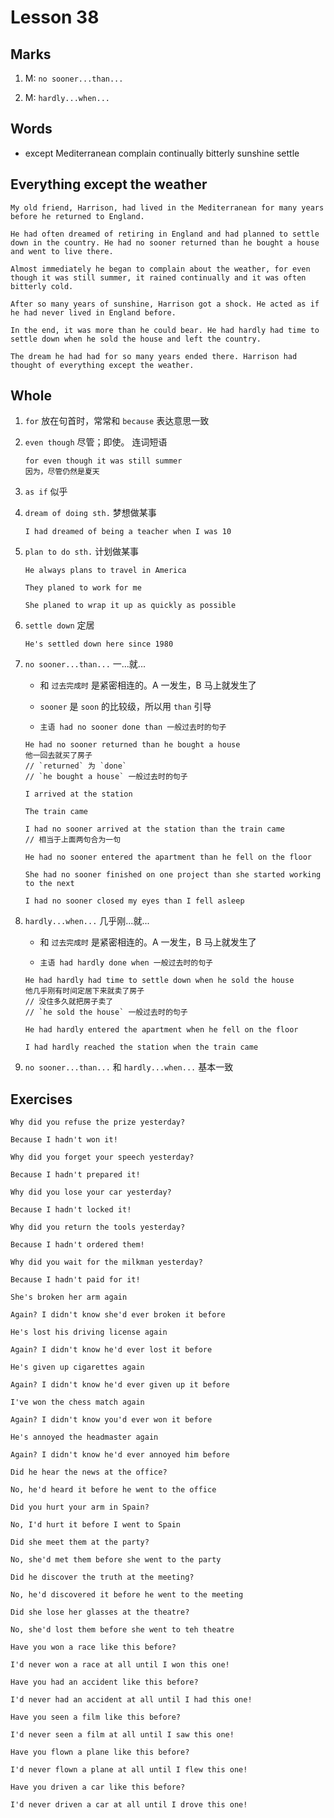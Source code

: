 # Lesson 38

## Marks

1. M: `no sooner...than...`

2. M: `hardly...when...`

## Words

- except Mediterranean complain continually bitterly sunshine settle

## Everything except the weather

```
My old friend, Harrison, had lived in the Mediterranean for many years before he returned to England.

He had often dreamed of retiring in England and had planned to settle down in the country. He had no sooner returned than he bought a house and went to live there.

Almost immediately he began to complain about the weather, for even though it was still summer, it rained continually and it was often bitterly cold.

After so many years of sunshine, Harrison got a shock. He acted as if he had never lived in England before.

In the end, it was more than he could bear. He had hardly had time to settle down when he sold the house and left the country.

The dream he had had for so many years ended there. Harrison had thought of everything except the weather.
```

## Whole

1. `for` 放在句首时，常常和 `because` 表达意思一致

2. `even though` 尽管；即使。 连词短语

   ```
   for even though it was still summer
   因为，尽管仍然是夏天
   ```

3. `as if` 似乎

4. `dream of doing sth.` 梦想做某事

   ```
   I had dreamed of being a teacher when I was 10
   ```

5. `plan to do sth.` 计划做某事

   ```
   He always plans to travel in America

   They planed to work for me

   She planed to wrap it up as quickly as possible
   ```

6. `settle down` 定居

   ```
   He's settled down here since 1980
   ```

7. `no sooner...than...` 一...就...

   - 和 `过去完成时` 是紧密相连的。A 一发生，B 马上就发生了

   - `sooner` 是 `soon` 的比较级，所以用 `than` 引导

   - `主语 had no sooner done than 一般过去时的句子`

   ```
   He had no sooner returned than he bought a house
   他一回去就买了房子
   // `returned` 为 `done`
   // `he bought a house` 一般过去时的句子
   ```

   ```
   I arrived at the station

   The train came

   I had no sooner arrived at the station than the train came
   // 相当于上面两句合为一句
   ```

   ```
   He had no sooner entered the apartment than he fell on the floor

   She had no sooner finished on one project than she started working to the next

   I had no sooner closed my eyes than I fell asleep
   ```

8. `hardly...when...` 几乎刚...就...

   - 和 `过去完成时` 是紧密相连的。A 一发生，B 马上就发生了

   - `主语 had hardly done when 一般过去时的句子`

   ```
   He had hardly had time to settle down when he sold the house
   他几乎刚有时间定居下来就卖了房子
   // 没住多久就把房子卖了
   // `he sold the house` 一般过去时的句子
   ```

   ```
   He had hardly entered the apartment when he fell on the floor

   I had hardly reached the station when the train came
   ```

9. `no sooner...than...` 和 `hardly...when...` 基本一致

## Exercises

```
Why did you refuse the prize yesterday?

Because I hadn't won it!
```

```
Why did you forget your speech yesterday?

Because I hadn't prepared it!
```

```
Why did you lose your car yesterday?

Because I hadn't locked it!
```

```
Why did you return the tools yesterday?

Because I hadn't ordered them!
```

```
Why did you wait for the milkman yesterday?

Because I hadn't paid for it!
```

```
She's broken her arm again

Again? I didn't know she'd ever broken it before
```

```
He's lost his driving license again

Again? I didn't know he'd ever lost it before
```

```
He's given up cigarettes again

Again? I didn't know he'd ever given up it before
```

```
I've won the chess match again

Again? I didn't know you'd ever won it before
```

```
He's annoyed the headmaster again

Again? I didn't know he'd ever annoyed him before
```

```
Did he hear the news at the office?

No, he'd heard it before he went to the office
```

```
Did you hurt your arm in Spain?

No, I'd hurt it before I went to Spain
```

```
Did she meet them at the party?

No, she'd met them before she went to the party
```

```
Did he discover the truth at the meeting?

No, he'd discovered it before he went to the meeting
```

```
Did she lose her glasses at the theatre?

No, she'd lost them before she went to teh theatre
```

```
Have you won a race like this before?

I'd never won a race at all until I won this one!
```

```
Have you had an accident like this before?

I'd never had an accident at all until I had this one!
```

```
Have you seen a film like this before?

I'd never seen a film at all until I saw this one!
```

```
Have you flown a plane like this before?

I'd never flown a plane at all until I flew this one!
```

```
Have you driven a car like this before?

I'd never driven a car at all until I drove this one!
```
